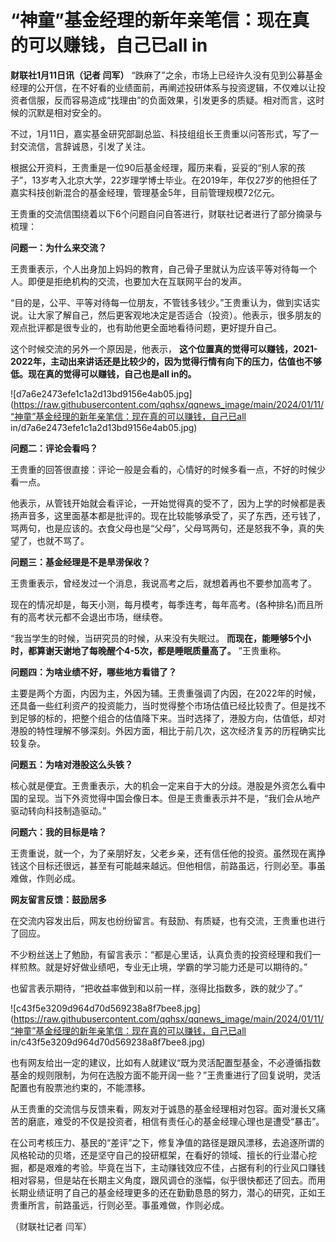 # “神童”基金经理的新年亲笔信：现在真的可以赚钱，自己已all in

**财联社1月11日讯（记者 闫军）**
“跌麻了”之余，市场上已经许久没有见到公募基金经理的公开信，在不好看的业绩面前，再阐述投研体系与投资逻辑，不仅难以让投资者信服，反而容易造成“找理由”的负面效果，引发更多的质疑。相对而言，这时候的沉默是相对安全的。

不过，1月11日，嘉实基金研究部副总监、科技组组长王贵重以问答形式，写了一封交流信，言辞诚恳，引发了关注。

根据公开资料，王贵重是一位90后基金经理，履历来看，妥妥的“别人家的孩子”，13岁考入北京大学，22岁理学博士毕业。在2019年，年仅27岁的他担任了嘉实科技创新混合的基金经理，管理基金5年，目前管理规模72亿元。

王贵重的交流信围绕着以下6个问题自问自答进行，财联社记者进行了部分摘录与梳理：

**问题一：为什么来交流？**

王贵重表示，个人出身加上妈妈的教育，自己骨子里就认为应该平等对待每一个人。即便是拒绝机构的交流，也要加大在互联网平台的发声。

“目的是，公平、平等对待每一位朋友，不管钱多钱少。”王贵重认为，做到实话实说。让大家了解自己，然后更客观地决定是否适合（投资）。他表示，很多朋友的观点批评都是很专业的，也有助他更全面地看待问题，更好提升自己。

这个时候交流的另外一个原因是，他表示，
**这个位置真的觉得可以赚钱，2021-2022年，主动出来讲话还是比较少的，因为觉得行情有向下的压力，估值也不够低。现在真的觉得可以赚钱，自己也是all
in的。**

![d7a6e2473efe1c1a2d13bd9156e4ab05.jpg](https://raw.githubusercontent.com/qqhsx/qqnews_image/main/2024/01/11/“神童”基金经理的新年亲笔信：现在真的可以赚钱，自己已all in/d7a6e2473efe1c1a2d13bd9156e4ab05.jpg)

**问题二：评论会看吗？**

王贵重的回答很直接：评论一般是会看的，心情好的时候多看一点，不好的时候少看一点。

他表示，从管钱开始就会看评论，一开始觉得真的受不了，因为上学的时候都是表扬声音多，这里面基本都是批评的。现在比较能够承受了，买了东西，还亏钱了，骂两句，也是应该的。衣食父母也是“父母”，父母骂两句，还是怒我不争，真的失望了，也就不骂了。

**问题三：基金经理是不是旱涝保收？**

王贵重表示，曾经发过一个消息，我说高考之后，就想着再也不要参加高考了。

现在的情况却是，每天小测，每月模考，每季连考，每年高考。(各种排名)而且所有的高考状元都不会退出市场，继续卷。

“我当学生的时候，当研究员的时候，从来没有失眠过。 **而现在，能睡够5个小时，都算谢天谢地了每晚醒个4-5次，都是睡眠质量高了。** ”王贵重称。

**问题四：为啥业绩不好，哪些地方看错了？**

主要是两个方面，内因为主，外因为辅。王贵重强调了内因，在2022年的时候，还具备一些红利资产的投资能力，当时觉得整个市场估值已经比较贵了。但是找不到足够的标的，把整个组合的估值降下来。当时选择了，港股方向，估值低，却对港股的特性理解不够深刻。外因方面，相比于前几次，这次经济复苏的历程确实比较复杂。

**问题五：为啥对港股这么头铁？**

核心就是便宜。王贵重表示，大的机会一定来自于大的分歧。港股是外资怎么看中国的呈现。当下外资觉得中国会像日本。但是王贵重表示并不是，“我们会从地产驱动转向科技制造驱动。”

**问题六：我的目标是啥？**

王贵重说，就一个，为了亲朋好友，父老乡亲，还有信任他的投资。虽然现在离挣钱这个目标还很远，甚至有可能越来越远。但他相信，前路虽远，行则必至。事虽难做，作则必成。

**网友留言反馈：鼓励居多**

在交流内容发出后，网友也纷纷留言。有鼓励、有质疑，也有交流，王贵重也进行了回应。

不少粉丝送上了勉励，有留言表示：“都是心里话，认真负责的投资经理和我们一样煎熬。就是好好做业绩吧，专业无止境，学霸的学习能力还是可以期待的。”

也留言表示期待，“把收益率做到和以前一样，涨得比指数多，跌的就少了。”

![c43f5e3209d964d70d569238a8f7bee8.jpg](https://raw.githubusercontent.com/qqhsx/qqnews_image/main/2024/01/11/“神童”基金经理的新年亲笔信：现在真的可以赚钱，自己已all in/c43f5e3209d964d70d569238a8f7bee8.jpg)

也有网友给出一定的建议，比如有人就建议“既为灵活配置型基金，不必遵循指数基金的规则限制，为何在选股方面不能开阔一些？”王贵重进行了回复说明，灵活配置也有股票池约束的，不能漂移。

从王贵重的交流信与反馈来看，网友对于诚恳的基金经理相对包容。面对漫长又痛苦的磨底，难受的不仅是投资者，相信有责任心的基金经理心理也是遭受“暴击”。

在公司考核压力、基民的“差评”之下，修复净值的路径是跟风漂移，去追逐所谓的风格轮动的贝塔，还是坚守自己的投研框架，在看好的领域、擅长的行业潜心挖掘，都是艰难的考验。毕竟在当下，主动赚钱效应不佳，占据有利的行业风口赚钱相对容易，但是站在长期主义角度，跟风调仓的涨幅，似乎很快都还了回去。而用长期业绩证明了自己的基金经理更多的还在勤勤恳恳的努力，潜心的研究，正如王贵重所言，前路虽远，行则必至。事虽难做，作则必成。

（财联社记者 闫军）

